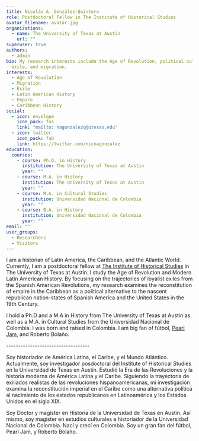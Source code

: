 ```yaml
---
title: Nicolás A. González-Quintero
role: Postdoctoral Fellow in The Institute of Historical Studies
avatar_filename: avatar.jpg
organizations:
  - name: The University of Texas at Austin
    url: ""
superuser: true
authors:
  - admin
bio: My research interests include the Age of Revolution, political culture,
  exile, and migration.
interests:
  - Age of Revolution
  - Migration
  - Exile
  - Latin American History
  - Empire
  - Caribbean History
social:
  - icon: envelope
    icon_pack: fas
    link: "mailto: nagonzalezq@utexas.edu"
  - icon: twitter
    icon_pack: fab
    link: https://twitter.com/nicoagonzalez
education:
  courses:
    - course: Ph.D. in History
      institution: The University of Texas at Austin
      year: ""
    - course: M.A. in History
      institution: The University of Texas at Austin
      year: ""
    - course: M.A. in Cultural Studies
      institution: Universidad Nacional de Colombia
      year: ""
    - course: B.A. in History
      institution: Universidad Nacional de Colombia
      year: ""
email: ""
user_groups:
  - Researchers
  - Visitors
---
```

I am a historian of Latin America, the Caribbean, and the Atlantic World. Currently, I am a postdoctoral fellow at [The Institute of Historical Studies](https://liberalarts.utexas.edu/historicalstudies/index.php) in The University of Texas at Austin. I study the Age of Revolution and Modern Latin American History. By focusing on the trajectories of loyalist exiles from the Spanish American Revolutions, my research examines the reconstitution of empire in the Caribbean as a political alternative to the nascent republican nation-states of Spanish America and the United States in the 19th Century.

I hold a Ph.D and a M.A in History from The University of Texas at Austin as well as a M.A. in Cultural Studies from the Universidad Nacional de Colombia. I was born and raised in Colombia. I am big fan of fútbol, [Pearl Jam](https://pearljam.com/), and Roberto Bolaño.

\-----------------------------------

Soy historiador de América Latina, el Caribe, y el Mundo Atlántico. Actualmente, soy investigador posdoctoral del Institute of Historical Studies en la Universidad de Texas en Austin. Estudió la Era de las Revoluciones y la historia moderna de América Latina y el Caribe. Siguiendo la trayectoria de exiliados realistas de las revoluciones hispanoamericanas, mi investigación examina la reconstitución imperial en el Caribe como una alternativa política al nacimiento de los estados republicanos en Latinoamérica y los Estados Unidos en el siglo XIX.

Soy Doctor y magister en Historia de la Universidad de Texas en Austin. Así mismo, soy magister en estudios culturales e historiador de la Universidad Nacional de Colombia. Nací y crecí en Colombia. Soy un gran fan del fútbol, Pearl Jam, y Roberto Bolaño.